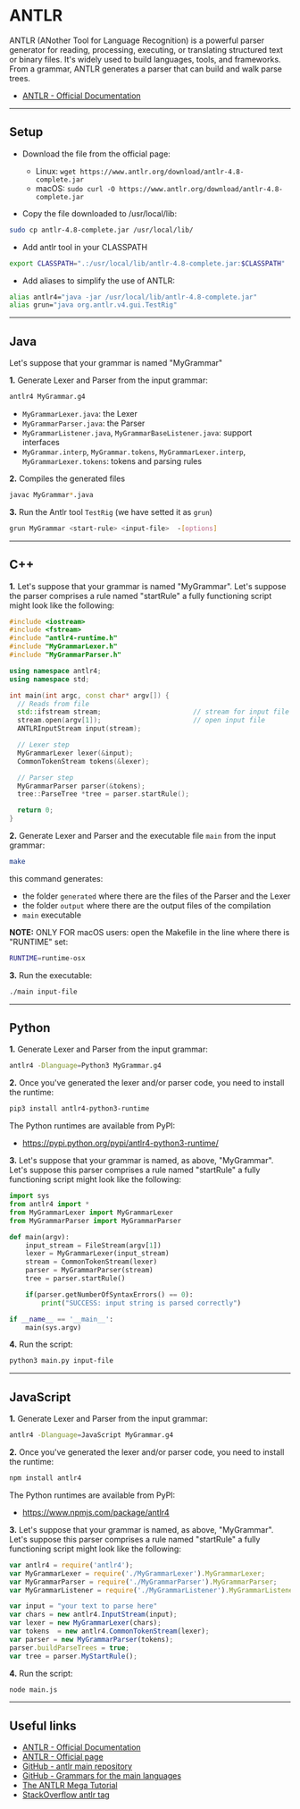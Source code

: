 # ANTLR 
ANTLR (ANother Tool for Language Recognition) is a powerful parser generator for reading, processing, executing, or translating structured text or binary files. It's widely used to build languages, tools, and frameworks. From a grammar, ANTLR generates a parser that can build and walk parse trees.
* [ANTLR - Official Documentation](https://github.com/antlr/antlr4/blob/master/doc/index.md)

---
## Setup
* Download the file from the official page:
    * Linux: `wget https://www.antlr.org/download/antlr-4.8-complete.jar`
    * macOS: `sudo curl -O https://www.antlr.org/download/antlr-4.8-complete.jar`

* Copy the file downloaded to /usr/local/lib:
```bash
sudo cp antlr-4.8-complete.jar /usr/local/lib/
```

* Add antlr tool in your CLASSPATH
```bash
export CLASSPATH=".:/usr/local/lib/antlr-4.8-complete.jar:$CLASSPATH"
```

* Add aliases to simplify the use of ANTLR:
```bash
alias antlr4="java -jar /usr/local/lib/antlr-4.8-complete.jar"
alias grun="java org.antlr.v4.gui.TestRig"
```

---
## Java
Let's suppose that your grammar is named "MyGrammar"

**1.** Generate Lexer and Parser from the input grammar:
```bash
antlr4 MyGrammar.g4
```

* `MyGrammarLexer.java`: the Lexer
* `MyGrammarParser.java`: the Parser
* `MyGrammarListener.java`, `MyGrammarBaseListener.java`: support interfaces
* `MyGrammar.interp`, `MyGrammar.tokens`, `MyGrammarLexer.interp`, `MyGrammarLexer.tokens`: tokens and parsing rules

**2.** Compiles the generated files
```bash
javac MyGrammar*.java
```

**3.** Run the Antlr tool `TestRig` (we have setted it as `grun`)
```bash
grun MyGrammar <start-rule> <input-file>  -[options]
```

---
## C++
**1.** Let's suppose that your grammar is named "MyGrammar". Let's suppose the parser comprises a rule named "startRule" a fully functioning script might look like the following: 
```c++
#include <iostream>
#include <fstream>
#include "antlr4-runtime.h"
#include "MyGrammarLexer.h"
#include "MyGrammarParser.h"

using namespace antlr4;
using namespace std;

int main(int argc, const char* argv[]) {
  // Reads from file
  std::ifstream stream;                       // stream for input file
  stream.open(argv[1]);                       // open input file
  ANTLRInputStream input(stream);

  // Lexer step
  MyGrammarLexer lexer(&input);
  CommonTokenStream tokens(&lexer);

  // Parser step
  MyGrammarParser parser(&tokens);
  tree::ParseTree *tree = parser.startRule();

  return 0;
}
```
**2.** Generate Lexer and Parser and the executable file `main` from the input grammar:
```bash
make
```
this command generates: 
* the folder `generated` where there are the files of the Parser and the Lexer 
* the folder `output` where there are the output files of the compilation 
* `main` executable

**NOTE:** ONLY FOR macOS users: open the Makefile in the line where there is "RUNTIME" set:
```bash
RUNTIME=runtime-osx
```
**3.** Run the executable:
```bash
./main input-file
```

---
## Python

**1.** Generate Lexer and Parser from the input grammar:
```bash
antlr4 -Dlanguage=Python3 MyGrammar.g4
```

**2.** Once you've generated the lexer and/or parser code, you need to install the runtime:
```bash
pip3 install antlr4-python3-runtime
```
The Python runtimes are available from PyPI:

* https://pypi.python.org/pypi/antlr4-python3-runtime/

**3.** Let's suppose that your grammar is named, as above, "MyGrammar". Let's suppose this parser comprises a rule named "startRule" a fully functioning script might look like the following:

```python
import sys
from antlr4 import *
from MyGrammarLexer import MyGrammarLexer
from MyGrammarParser import MyGrammarParser

def main(argv):
    input_stream = FileStream(argv[1])
    lexer = MyGrammarLexer(input_stream)
    stream = CommonTokenStream(lexer)
    parser = MyGrammarParser(stream)
    tree = parser.startRule()

    if(parser.getNumberOfSyntaxErrors() == 0): 
        print("SUCCESS: input string is parsed correctly")

if __name__ == '__main__':
    main(sys.argv)
```

**4.** Run the script:
```bash
python3 main.py input-file
```

---
## JavaScript
**1.** Generate Lexer and Parser from the input grammar:
```bash
antlr4 -Dlanguage=JavaScript MyGrammar.g4
```

**2.** Once you've generated the lexer and/or parser code, you need to install the runtime:
```bash
npm install antlr4
```
The Python runtimes are available from PyPI:

* https://www.npmjs.com/package/antlr4

**3.** Let's suppose that your grammar is named, as above, "MyGrammar". Let's suppose this parser comprises a rule named "startRule" a fully functioning script might look like the following:

```javascript
var antlr4 = require('antlr4');
var MyGrammarLexer = require('./MyGrammarLexer').MyGrammarLexer;
var MyGrammarParser = require('./MyGrammarParser').MyGrammarParser;
var MyGrammarListener = require('./MyGrammarListener').MyGrammarListener;

var input = "your text to parse here"
var chars = new antlr4.InputStream(input);
var lexer = new MyGrammarLexer(chars);
var tokens  = new antlr4.CommonTokenStream(lexer);
var parser = new MyGrammarParser(tokens);
parser.buildParseTrees = true;
var tree = parser.MyStartRule();
```

**4.** Run the script:
```bash
node main.js
```

---
## Useful links
* [ANTLR - Official Documentation](https://github.com/antlr/antlr4/blob/master/doc/index.md)
* [ANTLR - Official page](https://www.antlr.org)
* [GitHub - antlr main repository](https://github.com/antlr/antlr4)
* [GitHub - Grammars for the main languages](https://github.com/antlr/grammars-v4)
* [The ANTLR Mega Tutorial](https://tomassetti.me/antlr-mega-tutorial/)
* [StackOverflow antlr tag](https://stackoverflow.com/questions/tagged/antlr)
